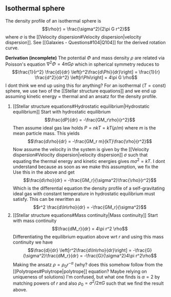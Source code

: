 ## Isothermal sphere
The density profile of an isothermal sphere is $$\rho(r) = \frac{\sigma^2}{2\pi G r^2}$$where $\sigma$ is the [[Velocity dispersion#Velocity dispersion|velocity dispersion]]. See [[Galaxies - Questions#104|Q104]] for the derived rotation curve.

**Derivation (incomplete)**
The potential $\Phi$ and mass density $\rho$ are related via Poisson's equation $\nabla^2\Phi = 4\pi G\rho$ which in spherical symmetry reduces to $$\frac{1}{r^2} \frac{d}{dr} \left[r^2\frac{d\Phi}{dr}\right] = \frac{1}{r} \frac{d^2}{dr^2} \left[r\Phi\right] = 4\pi G \rho$$I dont think we end up using this for anything? For an isothermal ($T = \text{const}$) sphere, we use two of the [[Stellar structure equations]] and we end up assuming kinetic energy = thermal and an ansatz for the density profile.

1. [[Stellar structure equations#Hydrostatic equilibrium|Hydrostatic equilibrium]] 
   Start with hydrostatic equilibrium $$\frac{dP}{dr} = -\frac{GM_r\rho}{r^2}$$Then assume ideal gas law holds $P = n k T = k T (\rho/m)$ where $m$ is the mean particle mass. This yields $$\frac{d\rho}{dr} = -\frac{GM_r m}{kT}\frac{\rho}{r^2}$$Now assume the velocity in the system is given by the [[Velocity dispersion#Velocity dispersion|velocity dispersion]] $\sigma$ such that equating the thermal energy and kinetic energies gives $m\sigma^2 = kT$. I dont understand because as soon as we make this assumption, we fix the Use this in the above and get$$\frac{d\rho}{dr} = -\frac{GM_r}{\sigma^2}\frac{\rho}{r^2}$$Which is the differential equation the density profile of a self-gravitating ideal gas with constant temperature in hydrostatic equilibrium must satisfy. This can be rewritten as $$r^2 \frac{d\ln\rho}{dr} = -\frac{GM_r}{\sigma^2}$$
2. [[Stellar structure equations#Mass continuity|Mass continuity]]
   Start with mass continuity $$\frac{dM_r}{dr} = 4\pi r^2 \rho$$Differentiating the equilibrium equation above wrt $r$ and using this mass continuity we have $$\frac{d}{dr} \left[r^2\frac{d\ln\rho}{dr}\right] = -\frac{G}{\sigma^2}\frac{dM_r}{dr} = -\frac{G}{\sigma^2}4\pi r^2\rho$$Making the ansatz $\rho = \rho_0 r^{-\alpha}$ (why? does this somehow follow from the [[Polytropes#Polytrope|polytrope]] equation? Maybe relying on uniqueness of solutions) I'm confused, but what one finds is $\alpha = 2$ by matching powers of $r$ and also $\rho_0 = \sigma^2 / 2\pi G$ such that we find the result above.